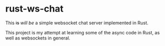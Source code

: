 # rust-ws-chat

This ~~is~~ _will be_ a simple websocket chat server implemented in Rust.

This project is my attempt at learning some of the async code in Rust, as well as websockets in general.
